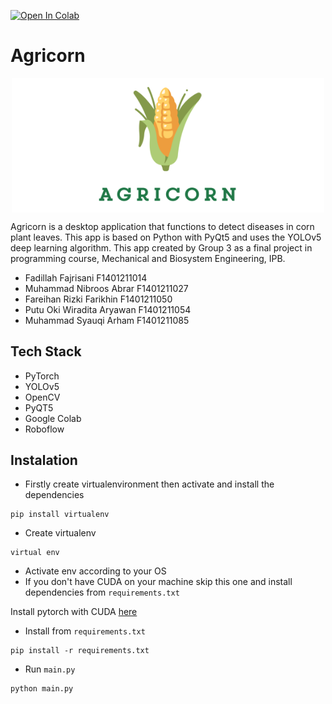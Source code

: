 
<a href="https://colab.research.google.com/drive/1OhJ1b5R36eMr4a_Y3H9UuPMwDAMxFE6F?usp=sharing"><img src="https://colab.research.google.com/assets/colab-badge.svg" alt="Open In Colab"></a>

# Agricorn
<p align="center">
  <img src="docs/logo.PNG" align="middle" width = "500" />
</p>
Agricorn is a desktop application that functions to detect diseases in corn plant leaves. This app is based on Python with PyQt5 and uses the YOLOv5 deep learning algorithm. This app created by Group 3 as a final project in programming course, Mechanical and Biosystem Engineering, IPB.

- Fadillah Fajrisani F1401211014
- Muhammad Nibroos Abrar F1401211027
- Fareihan Rizki Farikhin F1401211050
- Putu Oki Wiradita Aryawan F1401211054
- Muhammad Syauqi Arham F1401211085

## Tech Stack
- PyTorch
- YOLOv5
- OpenCV
- PyQT5
- Google Colab
- Roboflow

## Instalation
- Firstly create virtualenvironment then activate and install the dependencies
```
pip install virtualenv
```
- Create virtualenv

```
virtual env
```
- Activate env according to your OS
- If you don't have CUDA on your machine skip this one and install dependencies from `requirements.txt`

Install pytorch with CUDA [here](https://pytorch.org/get-started/previous-versions/)

- Install from `requirements.txt`

```
pip install -r requirements.txt
```
- Run `main.py`
```
python main.py
```

